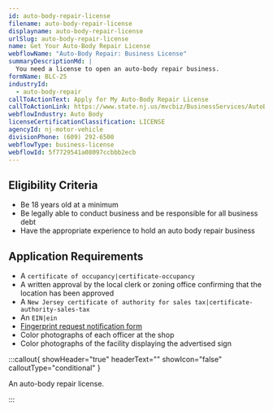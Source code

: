 ```yaml
---
id: auto-body-repair-license
filename: auto-body-repair-license
displayname: auto-body-repair-license
urlSlug: auto-body-repair-license
name: Get Your Auto-Body Repair License
webflowName: "Auto-Body Repair: Business License"
summaryDescriptionMd: |
  You need a license to open an auto-body repair business.
formName: BLC-25
industryId:
  - auto-body-repair
callToActionText: Apply for My Auto-Body Repair License
callToActionLink: https://www.state.nj.us/mvcbiz/BusinessServices/AutoBodyRepair.htm
webflowIndustry: Auto Body
licenseCertificationClassification: LICENSE
agencyId: nj-motor-vehicle
divisionPhone: (609) 292-6500
webflowType: business-license
webflowId: 5f7729541a08097ccbbb2ecb
---
```

## Eligibility Criteria

* Be 18 years old at a minimum
* Be legally able to conduct business and be responsible for all business debt
* Have the appropriate experience to hold an auto body repair business

## Application Requirements

* A `certificate of occupancy|certificate-occupancy` 
* A written approval by the local clerk or zoning office confirming that the location has been approved
* A `New Jersey certificate of authority for sales tax|certificate-authority-sales-tax` 
* An `EIN|ein` 
* [Fingerprint request notification form](https://www.state.nj.us/mvcbiz/pdf/Business_Licenses/Fingerprint_Request_Notification_Form.pdf)
* Color photographs of each officer at the shop
* Color photographs of the facility displaying the advertised sign

:::callout{ showHeader="true" headerText="" showIcon="false" calloutType="conditional" }

An auto-body repair license.

:::